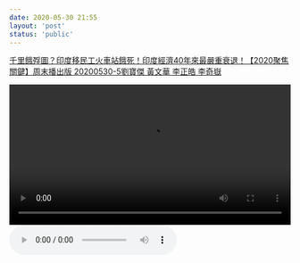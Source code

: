 ```yaml
---
date: 2020-05-30 21:55
layout: 'post'
status: 'public'
---
```


[千里餓殍圖？印度移民工火車站餓死！印度經濟40年來最嚴重衰退！【2020聚焦關鍵】周末播出版 20200530-5劉寶傑 黃文華 李正皓 李奇嶽](https://www.youtube.com/watch?v=0uuool6Ycrg)

<video width="100%" controls="controls"><source src="https://wp.zp68.com/sub/filestores/2020/06/13/165fafc8403d39851f5af06580c767ca.mp4"></video>
<audio src="http://music.163.com/song/media/outer/url?id=281951.mp3" autoplay loop controls ></audio>
<embed src="歌曲地址" autostart="true" loop="true" hidden="true" width="0" height="0"></embed>
